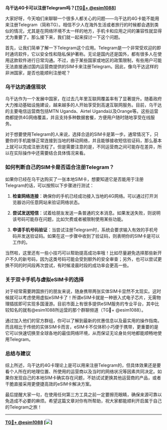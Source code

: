 **乌干达4G卡可以注册Telegram吗？[[TG💪+ @esim1088](https://t.me/s/esim1088)]**

大家好呀，今天咱们来聊聊一个很多人都关心的问题——乌干达的4G卡能不能用来注册Telegram（简称TG）。相信不少人在海外生活或者旅行的时候都会遇到类似的情况，尤其是在网络环境不太一样的地方，手机卡和应用之间的兼容性就显得尤为重要了。那么接下来，我们就一起来探讨一下这个问题。

首先，让我们简单了解一下Telegram这个应用。Telegram是一个非常受欢迎的即时通讯软件，它以安全性和隐私保护著称。无论是国内还是国外，都有很多人在使用这款软件进行日常沟通。不过，由于某些国家或地区的政策限制，有些用户可能无法直接通过国内运营商提供的SIM卡来注册Telegram。因此，像乌干达这样的非洲国家，是否也能顺利注册呢？

### **乌干达的通信现状**

乌干达作为一个发展中国家，在过去几年里互联网覆盖率有了显著提升。随着政府大力推动基础设施建设，越来越多的人开始享受到高速互联网服务。目前，乌干达的主要电信运营商包括MTN Uganda、Airtel Uganda以及Orange等。这些运营商都提供4G网络覆盖，并且支持多种数据套餐，方便用户随时随地享受在线服务。

对于想要使用Telegram的人来说，选择合适的SIM卡是第一步。通常情况下，只要你的手机能够正常连接到当地的移动网络，并且能够接收短信验证码，那么基本上就可以完成注册流程了。但是需要注意的是，不同运营商之间可能存在差异，所以在实际操作中还需要结合具体情况来看。

### **如何判断自己的SIM卡是否适合注册Telegram？**

如果你已经在乌干达购买了一张本地SIM卡，想要知道它是否能用于注册Telegram的话，可以按照以下步骤进行测试：

1. **检查网络连接**：确保你的手机已经成功接入当地的4G网络。可以通过打开浏览器访问任意网站来验证网络状态。
   
2. **尝试发送短信**：试着给朋友发送一条普通的文本消息。如果发送失败，则说明该号码可能存在问题，比如欠费或者被限制使用某些功能。

3. **申请手机号码验证**：当尝试注册Telegram时，系统会要求输入有效的手机号码并发送验证码。如果在这一步骤中收到了验证码，则表明你的SIM卡是可以工作的。

当然啦，这里还有一些小技巧可以帮助提高成功率哦！比如尽量避免选择那些新开户不久的新号码，因为这类号码可能会受到额外的安全审查；另外，也可以尝试更换不同的时间段再次尝试，有时候凌晨时段的成功率会更高一些。

### **关于双卡手机与虚拟eSIM卡的选择**

对于经常需要跨国旅行的朋友来说，随身携带两张实体SIM卡显然不太现实。这时候就可以考虑使用虚拟eSIM卡了！所谓eSIM卡就是一种嵌入式电子芯片，无需物理插拔即可实现多国漫游。目前市面上有很多提供eSIM服务的专业平台，其中比较知名的就有@esim1088所运营的那个群聊频道（TG💪+ @esim1088）。

通过加入他们的官方群组，你可以了解到最新的优惠信息以及最实用的操作指南。而且相比于传统的实体SIM卡而言，eSIM卡不仅体积小巧便于携带，更重要的是它可以快速切换至全球各地的最佳网络环境，从而保证无论身处何地都能顺畅地使用Telegram。

### **总结与建议**

综上所述，乌干达的4G卡理论上是可以用来注册Telegram的，但具体效果还是要看个人所在的地理位置、所使用的运营商以及当时的网络状况等因素共同决定。如果你发现自己的本地SIM卡确实存在问题，不妨试试更换其他运营商的产品，或者干脆直接采用更便捷高效的eSIM卡解决方案。

最后提醒大家一句，在使用任何第三方工具之前一定要擦亮眼睛，确保来源可靠以免造成不必要的麻烦。希望这篇文章对你有所帮助，祝大家都能顺利开启属于自己的Telegram之旅！

---

**[TG💪+ @esim1088](https://t.me/s/esim1088) [![](https://i.postimg.cc/4NQfJmqS/Snipaste-2025-05-13-00-14-12.png)]**